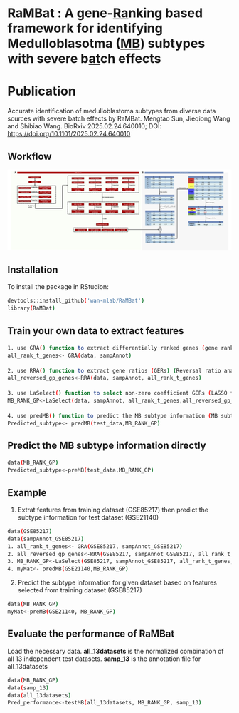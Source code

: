 # RaMBat : A gene-<ins>Ra</ins>nking based framework for identifying Medulloblasotma (<ins>MB</ins>) subtypes with severe b<ins>at</ins>ch effects

# Publication
Accurate identification of medulloblastoma subtypes from diverse data sources with severe batch effects by RaMBat. Mengtao Sun, Jieqiong Wang and Shibiao Wang.  BioRxiv 2025.02.24.640010; DOI: https://doi.org/10.1101/2025.02.24.640010

## Workflow
![Workflow of RaMBat](workflow.png)

## Installation
To install the package in RStudion:
```bash
devtools::install_github('wan-mlab/RaMBat')
library(RaMBat)
```

## Train your own data to extract features
```bash
1. use GRA() function to extract differentially ranked genes (gene rank analysis)
all_rank_t_genes<- GRA(data, sampAnnot)

2. use RRA() function to extract gene ratios (GERs) (Reversal ratio analysis)
all_reversed_gp_genes<-RRA(data, sampAnnot, all_rank_t_genes)

3. use LaSelect() function to select non-zero coefficient GERs (LASSO feature selection)
MB_RANK_GP<-LaSelect(data, sampAnnot, all_rank_t_genes,all_reversed_gp_genes)

4. use predMB() function to predict the MB subtype information (MB subtype identification)
Predicted_subtype<- predMB(test_data,MB_RANK_GP)
```

## Predict the MB subtype information directly
```bash
data(MB_RANK_GP)
Predicted_subtype<-preMB(test_data,MB_RANK_GP)
```

## Example
1. Extrat features from training dataset (GSE85217) then predict the subtype information for test dataset (GSE21140)
```bash
data(GSE85217)
data(sampAnnot_GSE85217)
1. all_rank_t_genes<- GRA(GSE85217, sampAnnot_GSE85217)
2. all_reversed_gp_genes<-RRA(GSE85217, sampAnnot_GSE85217, all_rank_t_genes)
3. MB_RANK_GP<-LaSelect(GSE85217, sampAnnot_GSE85217, all_rank_t_genes,all_reversed_gp_genes)
4. myMat<- predMB(GSE21140,MB_RANK_GP)
```
2. Predict the subtype information for given dataset based on features selected from training dataset (GSE85217)
```bash
data(MB_RANK_GP)
myMat<-preMB(GSE21140, MB_RANK_GP)
```
## Evaluate the performance of RaMBat
Load the necessary data. **all_13datasets** is the normalized combination of all 13 independent test datasets. **samp_13** is the annotation file for all_13datasets
```bash
data(MB_RANK_GP)
data(samp_13)
data(all_13datasets)
Pred_performance<-testMB(all_13datasets, MB_RANK_GP, samp_13)
```
